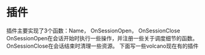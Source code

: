 

# 插件
插件主要实现了3个函数：Name， OnSessionOpen， OnSessionClose
OnSessionOpen在会话开始时执行一些操作，并注册一些关于调度细节的函数。
OnSessionClose在会话结束时清理一些资源。
下面写一些volcano现在有的插件